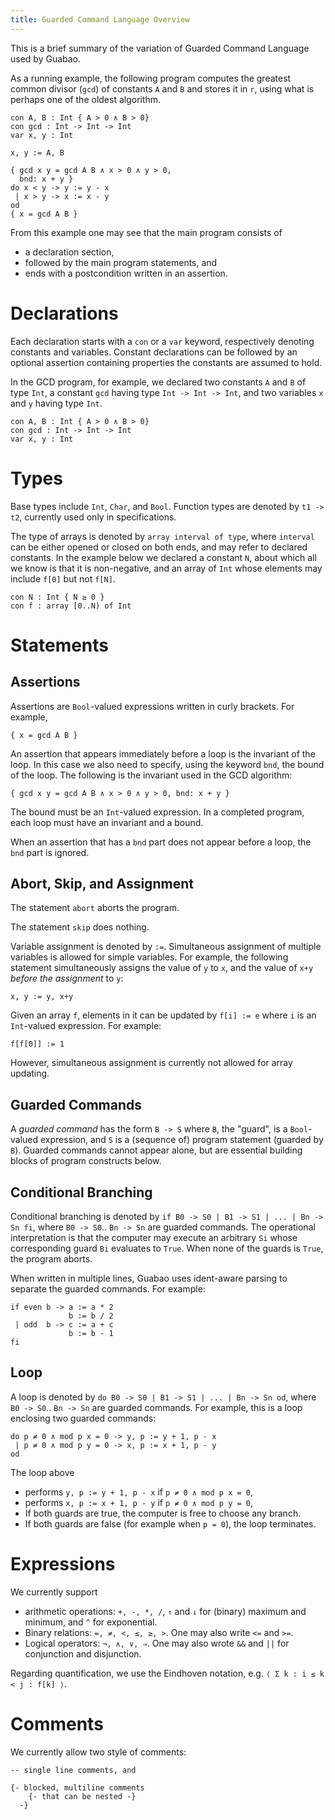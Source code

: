 ```yaml
---
title: Guarded Command Language Overview
---
```


This is a brief summary of the variation of Guarded Command Language used by Guabao.

As a running example, the following program computes the greatest common divisor (`gcd`) of constants `A` and `B` and stores it in `r`, using what is perhaps one of the oldest algorithm.

```
con A, B : Int { A > 0 ∧ B > 0}
con gcd : Int -> Int -> Int
var x, y : Int

x, y := A, B

{ gcd x y = gcd A B ∧ x > 0 ∧ y > 0,
  bnd: x + y }
do x < y -> y := y - x
 | x > y -> x := x - y
od
{ x = gcd A B }
```

From this example one may see that
the main program consists of

  * a declaration section,
  * followed by the main program statements, and
  * ends with a postcondition written in an assertion.

# Declarations

Each declaration starts with a `con` or a `var` keyword, respectively denoting constants and variables. Constant declarations can be followed by an optional assertion containing properties the constants are assumed to hold.

In the GCD program, for example, we declared two constants `A` and `B` of type `Int`, a constant `gcd` having type `Int -> Int -> Int`, and two variables `x` and `y` having type  `Int`.

```
con A, B : Int { A > 0 ∧ B > 0}
con gcd : Int -> Int -> Int
var x, y : Int
```

# Types

Base types include `Int`, `Char`, and `Bool`. Function types are denoted by `t1 -> t2`, currently used only in specifications.

The type of arrays is denoted by `array interval of type`, where `interval` can be either opened or closed on both ends, and may refer to declared constants.
In the example below we declared a constant `N`, about which all we know is that it is non-negative, and an array of `Int` whose elements may include `f[0]` but not `f[N]`.
```
con N : Int { N ≥ 0 }
con f : array [0..N) of Int
```

# Statements

## Assertions

Assertions are `Bool`-valued expressions written in curly brackets.
For example,
```
{ x = gcd A B }
```

An assertion that appears immediately before a loop is the invariant of the loop.
In this case we also need to specify, using the keyword `bnd`, the bound of the loop. The following is the invariant used in the GCD algorithm:
```
{ gcd x y = gcd A B ∧ x > 0 ∧ y > 0, bnd: x + y }
```
The bound must be an `Int`-valued expression.
In a completed program, each loop must have an invariant and a bound.

When an assertion that has a `bnd` part does not appear before a loop, the `bnd` part is ignored.

## Abort, Skip, and Assignment

The statement `abort` aborts the program.

The statement `skip` does nothing.

Variable assignment is denoted by `:=`.
Simultaneous assignment of multiple variables is allowed for simple variables.
For example, the following statement simultaneously assigns the value of `y` to `x`, and the value of `x+y` *before the assignment* to `y`:
```
x, y := y, x+y
```

Given an array `f`, elements in it can be updated by `f[i] := e` where `i` is an `Int`-valued expression. For example:
```
f[f[0]] := 1
```
However, simultaneous assignment is currently not allowed for array updating.

## Guarded Commands

A *guarded command* has the form `B -> S` where `B`, the "guard", is a `Bool`-valued expression,
and `S` is a (sequence of) program statement (guarded by `B`).
Guarded commands cannot appear alone,
but are essential building blocks of program constructs below.

## Conditional Branching

Conditional branching is denoted by
`if B0 -> S0 | B1 -> S1 | ... | Bn -> Sn fi`,
where `B0 -> S0`.. `Bn -> Sn` are guarded commands.
The operational interpretation is that the computer may execute an arbitrary `Si` whose corresponding guard `Bi` evaluates to `True`.
When none of the guards is `True`, the program aborts.

When written in multiple lines, Guabao uses ident-aware parsing to separate the guarded commands.
For example:
```
if even b -> a := a * 2
             b := b / 2
 | odd  b -> c := a + c
             b := b - 1
fi
```

## Loop

A loop is denoted by
`do B0 -> S0 | B1 -> S1 | ... | Bn -> Sn od`,
where `B0 -> S0`.. `Bn -> Sn` are guarded commands.
For example, this is a loop enclosing two guarded commands:
```
do p ≠ 0 ∧ mod p x = 0 -> y, p := y + 1, p - x
 | p ≠ 0 ∧ mod p y = 0 -> x, p := x + 1, p - y
od
```
The loop above
  * performs `y, p := y + 1, p - x` if `p ≠ 0 ∧ mod p x = 0`,
  * performs `x, p := x + 1, p - y` if `p ≠ 0 ∧ mod p y = 0`,
  * If both guards are true, the computer is free to choose any branch.
  * If both guards are false (for example when `p = 0`), the loop terminates.

# Expressions

We currently support

* arithmetic operations: `+, -, *, /`,
`↑` and `↓` for (binary) maximum and minimum, and `^` for exponential.
* Binary relations: `=, ≠, <, ≤, ≥, >`. One may also write `<=` and `>=`.
* Logical operators: `¬, ∧, ∨, ⇒`. One may also wrote `&&` and `||` for conjunction and disjunction.

Regarding quantification, we use the Eindhoven notation, e.g. `⟨ Σ k : i ≤ k < j : f[k] ⟩`.

# Comments

We currently allow two style of comments:

```
-- single line comments, and

{- blocked, multiline comments
    {- that can be nested -}
  -}
```
